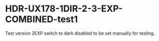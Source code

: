 # HDR-UX178-1DIR-2-3-EXP-COMBINED-test1
Test version 2EXP switch to dark disabled to be set manually for testing.
